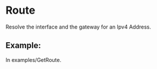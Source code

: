 # Route
Resolve the interface and the gateway for an Ipv4 Address.

## Example:
In examples/GetRoute.
